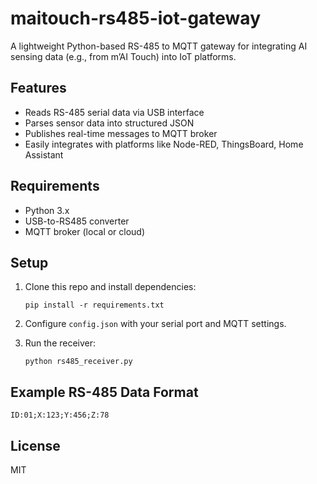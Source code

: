 # maitouch-rs485-iot-gateway

A lightweight Python-based RS-485 to MQTT gateway for integrating AI sensing data (e.g., from m’AI Touch) into IoT platforms.

## Features
- Reads RS-485 serial data via USB interface
- Parses sensor data into structured JSON
- Publishes real-time messages to MQTT broker
- Easily integrates with platforms like Node-RED, ThingsBoard, Home Assistant

## Requirements
- Python 3.x
- USB-to-RS485 converter
- MQTT broker (local or cloud)

## Setup
1. Clone this repo and install dependencies:
   ```
   pip install -r requirements.txt
   ```

2. Configure `config.json` with your serial port and MQTT settings.

3. Run the receiver:
   ```
   python rs485_receiver.py
   ```

## Example RS-485 Data Format
```
ID:01;X:123;Y:456;Z:78
```

## License
MIT
